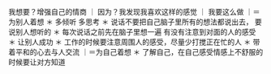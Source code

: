 我想要？增强自己的情商
｜
因为？我发现我喜欢这样的感觉
｜
我要这么做
｜＝为别人着想
＊ 多倾听 多思考
＊ 说话不要把自己脑子里所有的想法都说出去， 要说别人想听的
＊ 每次说话之前先在脑子里想一遍 有没有注意到对面的人的感受
＊ 让别人成功
＊ 工作的时候要注意周围人的感受，尽量少打搅正在忙的人
＊ 带着平和的心去与人交流
｜＝为自己着想
＊ 了解自己，在自己感受情感上不舒服的时候要让对方知道
